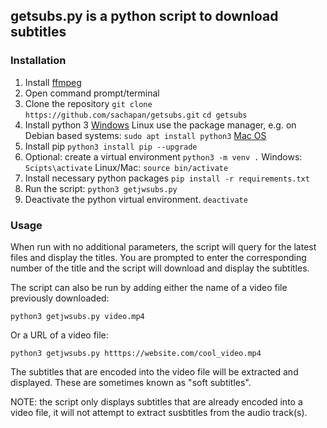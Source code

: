 ## getsubs.py is a python script to download subtitles

### Installation

1. Install [ffmpeg](https://ffmpeg.org/download.html)
1. Open command prompt/terminal
1. Clone the repository
    `git clone https://github.com/sachapan/getsubs.git`
    `cd getsubs`
1. Install python 3
    [Windows](https://www.python.org/downloads/windows/)
    Linux use the package manager, e.g. on Debian based systems:
    `sudo apt install python3`
    [Mac OS](https://docs.python.org/3/using/mac.html)
2. Install pip
    `python3 install pip --upgrade`
3. Optional: create a virtual environment
    `python3 -m venv .`
    Windows:
        `Scipts\activate`
    Linux/Mac:
        `source bin/activate`
4. Install necessary python packages
    `pip install -r requirements.txt`
5. Run the script:
    `python3 getjwsubs.py`
6. Deactivate the python virtual environment.
    `deactivate`

### Usage

When run with no additional parameters, the script will query 
for the latest files and display the titles.  You are prompted
to enter the corresponding number of the title and the script
will download and display the subtitles.

The script can also be run by adding either the name of a video file 
previously downloaded:

`python3 getjwsubs.py video.mp4`

Or a URL of a video file:

`python3 getjwsubs.py htttps://website.com/cool_video.mp4`

The subtitles that are encoded into the video file will be extracted
and displayed.  These are sometimes known as "soft subtitles".

NOTE: the script only displays subtitles that are already encoded into
a video file, it will not attempt to extract susbtitles from the audio
track(s).
